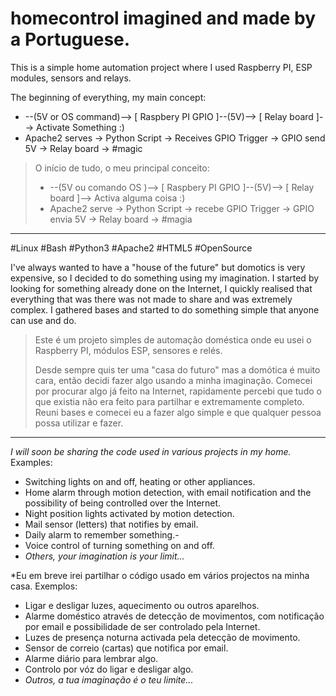 # homecontrol imagined and made by a Portuguese.
This is a simple home automation project where I used Raspberry PI, ESP modules, sensors and relays.

The beginning of everything, my main concept:
- --(5V or OS command)--> [ Raspbery PI GPIO ]--(5V)--> [ Relay board ]--> Activate Something :)
- Apache2 serves -> Python Script -> Receives GPIO Trigger -> GPIO send 5V -> Relay board -> #magic

> O início de tudo, o meu principal conceito:
> - --(5V ou comando OS )--> [ Raspbery PI GPIO ]--(5V)--> [ Relay board ]--> Activa alguma coisa :)
> - Apache2 serve -> Python Script -> recebe GPIO Trigger -> GPIO envia 5V -> Relay board -> #magia
____________________
#Linux #Bash #Python3 #Apache2 #HTML5
#OpenSource

I've always wanted to have a "house of the future" but domotics is very expensive, so I decided to do something using my imagination.
I started by looking for something already done on the Internet, I quickly realised that everything that was there was not made to share and was extremely complex. I gathered bases and started to do something simple that anyone can use and do.
> Este é um projeto simples de automação doméstica onde eu usei o Raspberry PI, módulos ESP, sensores e relés.
>
>Desde sempre quis ter uma "casa do futuro" mas a domótica é muito cara, então decidi fazer algo usando a minha imaginação.
>Comecei por procurar algo já feito na Internet, rapidamente percebi que tudo o que existia não era feito para partilhar e extremamente completo. Reuni bases e comecei eu a fazer algo simple e que qualquer pessoa possa utilizar e fazer.
____________________
*I will soon be sharing the code used in various projects in my home.*
Examples:
- Switching lights on and off, heating or other appliances.
- Home alarm through motion detection, with email notification and the possibility of being controlled over the Internet.
- Night position lights activated by motion detection.
- Mail sensor (letters) that notifies by email.
- Daily alarm to remember something.-
- Voice control of turning something on and off.
- *Others, your imagination is your limit...*

*Eu em breve irei partilhar o código usado em vários projectos na minha casa.
Exemplos:
- Ligar e desligar luzes, aquecimento ou outros aparelhos.
- Alarme doméstico através de detecção de movimentos, com notificação por email e possibilidade de ser controlado pela Internet.
- Luzes de presença noturna activada pela detecção de movimento.
- Sensor de correio (cartas) que notifica por email.
- Alarme diário para lembrar algo.
- Controlo por vóz do ligar e desligar algo.
- *Outros, a tua imaginação é o teu limite...*
